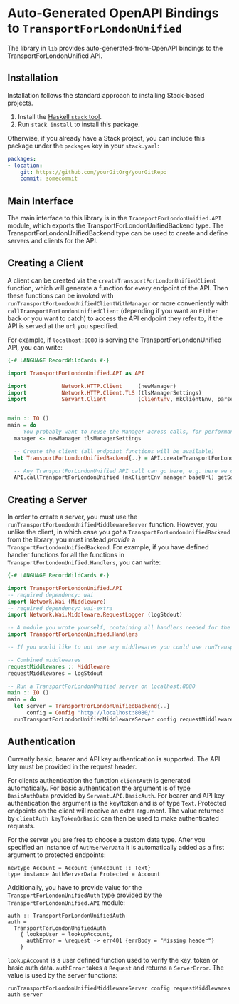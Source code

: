 # Auto-Generated OpenAPI Bindings to `TransportForLondonUnified`

The library in `lib` provides auto-generated-from-OpenAPI bindings to the TransportForLondonUnified API.

## Installation

Installation follows the standard approach to installing Stack-based projects.

1. Install the [Haskell `stack` tool](http://docs.haskellstack.org/en/stable/README).
2. Run `stack install` to install this package.

Otherwise, if you already have a Stack project, you can include this package under the `packages` key in your `stack.yaml`:
```yaml
packages:
- location:
    git: https://github.com/yourGitOrg/yourGitRepo
    commit: somecommit
```

## Main Interface

The main interface to this library is in the `TransportForLondonUnified.API` module, which exports the TransportForLondonUnifiedBackend type. The TransportForLondonUnifiedBackend
type can be used to create and define servers and clients for the API.

## Creating a Client

A client can be created via the `createTransportForLondonUnifiedClient` function, which will generate a function for every endpoint of the API.
Then these functions can be invoked with `runTransportForLondonUnifiedClientWithManager` or more conveniently with `callTransportForLondonUnifiedClient`
(depending if you want an `Either` back or you want to catch) to access the API endpoint they refer to, if the API is served
at the `url` you specified.

For example, if `localhost:8080` is serving the TransportForLondonUnified API, you can write:

```haskell
{-# LANGUAGE RecordWildCards #-}

import TransportForLondonUnified.API as API

import           Network.HTTP.Client     (newManager)
import           Network.HTTP.Client.TLS (tlsManagerSettings)
import           Servant.Client          (ClientEnv, mkClientEnv, parseBaseUrl)


main :: IO ()
main = do
  -- You probably want to reuse the Manager across calls, for performance reasons
  manager <- newManager tlsManagerSettings

  -- Create the client (all endpoint functions will be available)
  let TransportForLondonUnifiedBackend{..} = API.createTransportForLondonUnifiedClient

  -- Any TransportForLondonUnified API call can go here, e.g. here we call `getSomeEndpoint`
  API.callTransportForLondonUnified (mkClientEnv manager baseUrl) getSomeEndpoint
```

## Creating a Server

In order to create a server, you must use the `runTransportForLondonUnifiedMiddlewareServer` function. However, you unlike the client, in which case you *got* a `TransportForLondonUnifiedBackend`
from the library, you must instead *provide* a `TransportForLondonUnifiedBackend`. For example, if you have defined handler functions for all the
functions in `TransportForLondonUnified.Handlers`, you can write:

```haskell
{-# LANGUAGE RecordWildCards #-}

import TransportForLondonUnified.API
-- required dependency: wai
import Network.Wai (Middleware)
-- required dependency: wai-extra
import Network.Wai.Middleware.RequestLogger (logStdout)

-- A module you wrote yourself, containing all handlers needed for the TransportForLondonUnifiedBackend type.
import TransportForLondonUnified.Handlers

-- If you would like to not use any middlewares you could use runTransportForLondonUnifiedServer instead

-- Combined middlewares
requestMiddlewares :: Middleware
requestMiddlewares = logStdout

-- Run a TransportForLondonUnified server on localhost:8080
main :: IO ()
main = do
  let server = TransportForLondonUnifiedBackend{..}
      config = Config "http://localhost:8080/"
  runTransportForLondonUnifiedMiddlewareServer config requestMiddlewares server
```

## Authentication

Currently basic, bearer and API key authentication is supported. The API key must be provided
in the request header.

For clients authentication the function `clientAuth` is generated automatically. For basic
authentication the argument is of type `BasicAuthData` provided by `Servant.API.BasicAuth`.
For bearer and API key authentication the argument is the key/token and is of type `Text`.
Protected endpoints on the client will receive an extra argument. The value returned by
`clientAuth keyTokenOrBasic` can then be used to make authenticated requests.

For the server you are free to choose a custom data type. After you specified an instance of
`AuthServerData` it is automatically added as a first argument to protected endpoints:

```
newtype Account = Account {unAccount :: Text}
type instance AuthServerData Protected = Account
```

Additionally, you have to provide value for the `TransportForLondonUnifiedAuth` type provided by the
`TransportForLondonUnified.API` module:

```
auth :: TransportForLondonUnifiedAuth
auth =
  TransportForLondonUnifiedAuth
    { lookupUser = lookupAccount,
      authError = \request -> err401 {errBody = "Missing header"}
    }
```

`lookupAccount` is a user defined function used to verify the key, token or basic auth data.
`authError` takes a `Request` and returns a `ServerError`. The value is used by the server
functions:

```
runTransportForLondonUnifiedMiddlewareServer config requestMiddlewares auth server
```

